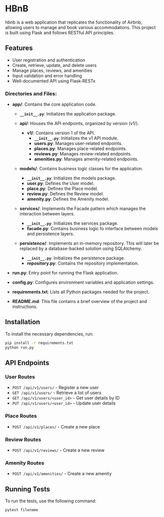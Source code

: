 # HBnB
hbnb is a web application that replicates the functionality of Airbnb, allowing users to manage and book various accommodations. This project is built using Flask and follows RESTful API principles.

## Features

- User registration and authentication
- Create, retrieve, update, and delete users
- Manage places, reviews, and amenities
- Input validation and error handling
- Well-documented API using Flask-RESTx

### Directories and Files:

- **app/**: Contains the core application code.
  - **`__init__.py`**: Initializes the application package.
  
  - **api/**: Houses the API endpoints, organized by version (v1/).
    - **v1/**: Contains version 1 of the API.
      - **`__init__.py`**: Initializes the v1 API module.
      - **users.py**: Manages user-related endpoints.
      - **places.py**: Manages place-related endpoints.
      - **reviews.py**: Manages review-related endpoints.
      - **amenities.py**: Manages amenity-related endpoints.
  
  - **models/**: Contains business logic classes for the application.
    - **`__init__.py`**: Initializes the models package.
    - **user.py**: Defines the User model.
    - **place.py**: Defines the Place model.
    - **review.py**: Defines the Review model.
    - **amenity.py**: Defines the Amenity model.
  
  - **services/**: Implements the Facade pattern which manages the interaction between layers.
    - **`__init__.py`**: Initializes the services package.
    - **facade.py**: Contains business logic to interface between models and persistence layers.

  - **persistence/**: Implements an in-memory repository. This will later be replaced by a database-backed solution using SQLAlchemy.
    - **`__init__.py`**: Initializes the persistence package.
    - **repository.py**: Contains the repository implementation.

- **run.py**: Entry point for running the Flask application.
  
- **config.py**: Configures environment variables and application settings.
  
- **requirements.txt**: Lists all Python packages needed for the project.
  
- **README.md**: This file contains a brief overview of the project and instructions.

## Installation

To install the necessary dependencies, run:

```bash
pip install -r requirements.txt
python run.py

```
## API Endpoints

### User Routes

- `POST /api/v1/users/` - Register a new user
- `GET /api/v1/users/` - Retrieve a list of users
- `GET /api/v1/users/<user_id>` - Get user details by ID
- `PUT /api/v1/users/<user_id>` - Update user details

### Place Routes

- `POST /api/v1/places/` - Create a new place


### Review Routes

- `POST /api/v1/reviews/` - Create a new review


### Amenity Routes

- `POST /api/v1/amenities/` - Create a new amenity

## Running Tests

To run the tests, use the following command:
 ```bash
 pytest filename
 ```
